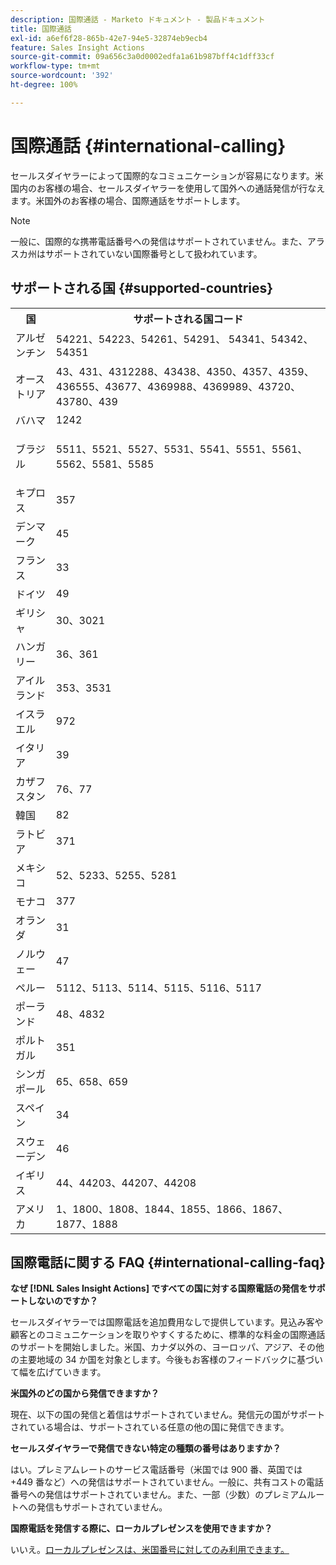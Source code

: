 ```yaml
---
description: 国際通話 - Marketo ドキュメント - 製品ドキュメント
title: 国際通話
exl-id: a6ef6f28-865b-42e7-94e5-32874eb9ecb4
feature: Sales Insight Actions
source-git-commit: 09a656c3a0d0002edfa1a61b987bff4c1dff33cf
workflow-type: tm+mt
source-wordcount: '392'
ht-degree: 100%

---
```


# 国際通話 {#international-calling}

セールスダイヤラーによって国際的なコミュニケーションが容易になります。米国内のお客様の場合、セールスダイヤラーを使用して国外への通話発信が行なえます。米国外のお客様の場合、国際通話をサポートします。

>[!NOTE]
>
>一般に、国際的な携帯電話番号への発信はサポートされていません。また、アラスカ州はサポートされていない国際番号として扱われています。

## サポートされる国 {#supported-countries}

<table>
 <tbody>
  <tr>
   <th>国</th>
   <th>サポートされる国コード</th>
  </tr>
  <tr>
   <td colspan="1">アルゼンチン</td>
   <td colspan="1">54221、54223、54261、54291、 54341、54342、54351</td>
  </tr>
  <tr>
   <td colspan="1">オーストリア</td>
   <td colspan="1">43、431、4312288、43438、4350、4357、4359、436555、43677、4369988、4369989、43720、43780、439</td>
  </tr>
  <tr>
   <td colspan="1">バハマ</td>
   <td colspan="1">1242</td>
  </tr>
  <tr>
   <td><p>ブラジル</p></td>
   <td>5511、5521、5527、5531、5541、5551、5561、5562、5581、5585</td>
  </tr>
  <tr>
   <td>キプロス </td>
   <td>357</td>
  </tr>
  <tr>
   <td colspan="1">デンマーク </td>
   <td colspan="1">45</td>
  </tr>
  <tr>
   <td colspan="1">フランス</td>
   <td colspan="1">33</td>
  </tr>
  <tr>
   <td>ドイツ</td>
   <td>49</td>
  </tr>
  <tr>
   <td>ギリシャ </td>
   <td>30、3021</td>
  </tr>
  <tr>
   <td>ハンガリー</td>
   <td>36、361</td>
  </tr>
  <tr>
   <td colspan="1">アイルランド </td>
   <td colspan="1">353、3531</td>
  </tr>
  <tr>
   <td>イスラエル</td>
   <td>972</td>
  </tr>
  <tr>
   <td colspan="1">イタリア</td>
   <td colspan="1">39</td>
  </tr>
  <tr>
   <td colspan="1">カザフスタン </td>
   <td colspan="1">76、77</td>
  </tr>
  <tr>
   <td colspan="1">韓国</td>
   <td colspan="1">82</td>
  </tr>
  <tr>
   <td colspan="1">ラトビア </td>
   <td colspan="1">371</td>
  </tr>
  <tr>
   <td colspan="1">メキシコ</td>
   <td colspan="1">52、5233、5255、5281</td>
  </tr>
  <tr>
   <td>モナコ</td>
   <td>377</td>
  </tr>
  <tr>
   <td>オランダ </td>
   <td>31</td>
  </tr>
  <tr>
   <td colspan="1">ノルウェー </td>
   <td colspan="1">47</td>
  </tr>
  <tr>
   <td colspan="1">ペルー </td>
   <td colspan="1">5112、5113、5114、5115、5116、5117</td>
  </tr>
  <tr>
   <td colspan="1">ポーランド </td>
   <td colspan="1">48、4832</td>
  </tr>
  <tr>
   <td colspan="1">ポルトガル </td>
   <td colspan="1">351</td>
  </tr>
  <tr>
   <td colspan="1">シンガポール </td>
   <td colspan="1">65、658、659</td>
  </tr>
  <tr>
   <td colspan="1">スペイン </td>
   <td colspan="1">34</td>
  </tr>
  <tr>
   <td colspan="1">スウェーデン </td>
   <td colspan="1">46</td>
  </tr>
  <tr>
   <td colspan="1">イギリス</td>
   <td colspan="1">44、44203、44207、44208</td>
  </tr>
  <tr>
   <td>アメリカ</td>
   <td>1、1800、1808、1844、1855、1866、1867、1877、1888</td>
  </tr>
 </tbody>
</table>

## 国際電話に関する FAQ {#international-calling-faq}

**なぜ [!DNL Sales Insight Actions] ですべての国に対する国際電話の発信をサポートしないのですか？**

セールスダイヤラーでは国際電話を追加費用なしで提供しています。見込み客や顧客とのコミュニケーションを取りやすくするために、標準的な料金の国際通話のサポートを開始しました。米国、カナダ以外の、ヨーロッパ、アジア、その他の主要地域の 34 か国を対象とします。今後もお客様のフィードバックに基づいて幅を広げていきます。

**米国外のどの国から発信できますか？**

現在、以下の国の発信と着信はサポートされていません。発信元の国がサポートされている場合は、サポートされている任意の他の国に発信できます。

**セールスダイヤラーで発信できない特定の種類の番号はありますか？**

はい。プレミアムレートのサービス電話番号（米国では 900 番、英国では +449 番など）への発信はサポートされていません。一般に、共有コストの電話番号への発信はサポートされていません。また、一部（少数）のプレミアムルートへの発信もサポートされていません。

**国際電話を発信する際に、ローカルプレゼンスを使用できますか？**

いいえ。[ローカルプレゼンスは、米国番号に対してのみ利用できます。](/help/marketo/product-docs/marketo-sales-insight/actions/phone/local-presence.md)
